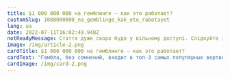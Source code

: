 ```yaml
---
title: $1 000 000 000 на гемблинге — как это работает?
customSlug: 1000000000_na_gemblinge_kak_eto_rabotayet
lang: ua
date: 2022-07-11T16:02:49.948Z
notReadyMessage: Стаття дуже скоро буде у вільному доступі. Слідкуйте за анонсами :)
image: /img/article-2.png
cardTitle: $1 000 000 000 на гемблинге — как это работает?
cardText: "Гембла, без сомнений, входит в топ-3 самых популярных вертикалей партнерского маркетинга. Трехзначные выплаты за лид, простые и понятные подходы к воронкам, максимальное упрощение работы в виде бесплатных прилок и готовых лендингов для вебмастеров — все это сделало нишу онлайн-казино максимально выгодной и привлекательной для арбитражников всех уровней. Гемблинг привлекает новичков за счет высоких ставок и простоты настроек, а топов — объемами трафика и новыми офферами."
cardImage: /img/card-2.png
---
```

